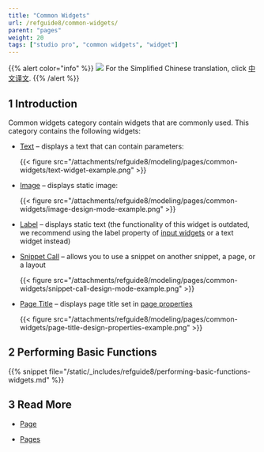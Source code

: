 ```yaml
---
title: "Common Widgets"
url: /refguide8/common-widgets/
parent: "pages"
weight: 20
tags: ["studio pro", "common widgets", "widget"]
---
```


{{% alert color="info" %}}
<img src="/attachments/china.png" style="display: inline-block; margin: 0" /> For the Simplified Chinese translation, click [中文译文](https://cdn.mendix.tencent-cloud.com/documentation/refguide8/common-widgets.pdf).
{{% /alert %}}

## 1 Introduction

Common widgets category contain widgets that are commonly used. This category contains the following widgets:


*  [Text](/refguide8/text/) – displays a text that can contain parameters:

    {{< figure src="/attachments/refguide8/modeling/pages/common-widgets/text-widget-example.png" >}}

*  [Image](/refguide8/image/) – displays static image:

    {{< figure src="/attachments/refguide8/modeling/pages/common-widgets/image-design-mode-example.png" >}}

* [Label](/refguide8/label/) – displays static text (the functionality of this widget is outdated, we recommend using the label property of [input widgets](/refguide8/input-widgets/) or a text widget instead) 

*  [Snippet Call](/refguide8/snippet-call/) – allows you to use a snippet on another snippet, a page, or a layout

    {{< figure src="/attachments/refguide8/modeling/pages/common-widgets/snippet-call-design-mode-example.png" >}}

*  [Page Title](/refguide8/page-title/) – displays page title set in [page properties](/refguide8/page-properties/#title)

    {{< figure src="/attachments/refguide8/modeling/pages/common-widgets/page-title-design-properties-example.png" >}}

## 2 Performing Basic Functions

{{% snippet file="/static/_includes/refguide8/performing-basic-functions-widgets.md" %}}

## 3 Read More

* [Page](/refguide8/page/)

* [Pages](/refguide8/pages/)

  
